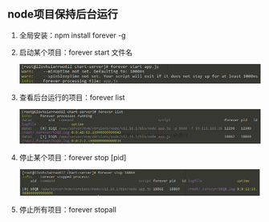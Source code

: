## node项目保持后台运行

1. 全局安装：npm install forever -g

2. 启动某个项目：forever start 文件名

   ![image](static/linux简单操作-01.png)

3. 查看后台运行的项目：forever list

   ![image](static/linux简单操作-02.png)

4. 停止某个项目：forever stop [pid]

   ![image](static/linux简单操作-03.png)

5. 停止所有项目：forever stopall

